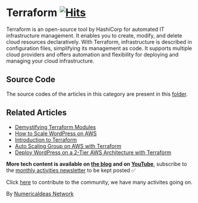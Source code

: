 # Terraform&nbsp;[![Hits](https://hits.seeyoufarm.com/api/count/incr/badge.svg?url=https%3A%2F%2Fgithub.com%2Fnumerica-ideas%2Fcommunity%2Ftree%2Fmaster%2Fterraform&count_bg=%2379C83D&title_bg=%23555555&icon=&icon_color=%23E7E7E7&title=hits&edge_flat=false)](https://numericaideas.com/blog/tag/terraform)

Terraform is an open-source tool by HashiCorp for automated IT infrastructure management. It enables you to create, modify, and delete cloud resources declaratively. With Terraform, infrastructure is described in configuration files, simplifying its management as code. It supports multiple cloud providers and offers automation and flexibility for deploying and managing your cloud infrastructure.

## Source Code
The source codes of the articles in this category are present in this [folder](./).

## Related Articles
<!-- TAG-POSTS-LIST:START -->
- [Demystifying Terraform Modules](https://numericaideas.com/blog/terraform-modules/)
- [How to Scale WordPress on AWS](https://numericaideas.com/blog/aws-scale-wordpress/)
- [Introduction to Terraform](https://numericaideas.com/blog/introduction-to-terraform/)
- [Auto Scaling Group on AWS with Terraform](https://numericaideas.com/blog/auto-scaling-group-on-aws-with-terraform/)
- [Deploy WordPress on a 2-Tier AWS Architecture with Terraform](https://numericaideas.com/blog/deploy-wordpress-2-tier-aws-architecture-with-terraform/)
<!-- TAG-POSTS-LIST:END -->

**More tech content is available on [the blog](https://numericaideas.com/blog/) and on [YouTube](https://www.youtube.com/@numericaideas/channels?sub_confirmation=1)**, subscribe to the [monthly activities newsletter](https://numericaideas.com/blog/category/news/) to be kept posted ✅

Click [here](https://numericaideas.com/#activities) to contribute to the community, we have many activites going on.

By [NumericaIdeas Network](https://numericaideas.com)
